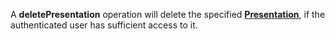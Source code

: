A **deletePresentation** operation will delete the specified [**Presentation**](#tag/presentations), if the authenticated user has sufficient access to it.

